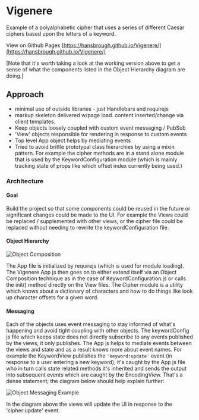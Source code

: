 # Vigenere

Example of a polyalphabetic cipher that uses a series of different Caesar ciphers based upon the letters of a keyword.

View on Github Pages [https://hansbrough.github.io/Vigenere/](https://hansbrough.github.io/Vigenere/)

[Note that it's worth taking a look at the working version above to get a sense of what the components listed in the Object Hierarchy diagram are doing.]

## Approach
* minimal use of outside libraries - just Handlebars and requirejs
* markup skeleton delivered w/page load. content inserted/change via client templates.
* Keep objects loosely coupled with custom event messaging / PubSub
* 'View' objects responsible for rendering in response to custom events
* Top level App object helps by mediating events
* Tried to avoid brittle prototypal class hierarchies by using a mixin pattern. For example the cipher methods are in a stand alone module that is used by the KeywordConfiguration module (which is mainly tracking state of props like which offset index currently being used.)

### Architecture

#### Goal
Build the project so that some components could be reused in the future or significant changes could be made to the UI. For example the Views could be replaced / supplemented with other views, or the cipher file could be replaced without needing to rewrite the keywordConfiguration file.

#### Object Hierarchy

![Object Composition](https://user-images.githubusercontent.com/658255/29754682-27abe2fa-8b3f-11e7-8ec0-eec328bd79da.png)

The App file is initialized by requirejs (which is used for module loading). The Vigenere App js then goes on to either extend itself via an Object Composition technique as in the case of KeywordConfiguration.js or calls the init() method directly on the View files. The Cipher module is a utility which knows about a dictionary of characters and how to do things like look up character offsets for a given word.

#### Messaging
Each of the objects uses event messaging to stay informed of what's happening and avoid tight coupling with other objects. The keywordConfig js file which keeps state does not directly subscribe to any events published by the views; it only publishes. The App js helps to mediate events between the views and state and as a result knows more about event names. For example the KeywordView publishes the `'keyword:update'` event (in response to a user entering a new keyword), it's caught by the App js file who in turn calls state related methods it's inherited and sends the output into subsequent events which are caught by the EncodingView. That's a dense statement; the diagram below should help explain further:

![Object Messaging Example](https://user-images.githubusercontent.com/658255/29755505-14d34830-8b4e-11e7-8206-4984486d4608.png)

In the diagram above the views will update the UI in response to the 'cipher:update' event.
